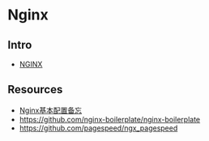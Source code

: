 # Nginx


## Intro

- [NGINX](http://nginx.org/)


## Resources

- [Nginx基本配置备忘](https://zhuanlan.zhihu.com/p/24524057)
- https://github.com/nginx-boilerplate/nginx-boilerplate
- https://github.com/pagespeed/ngx_pagespeed

